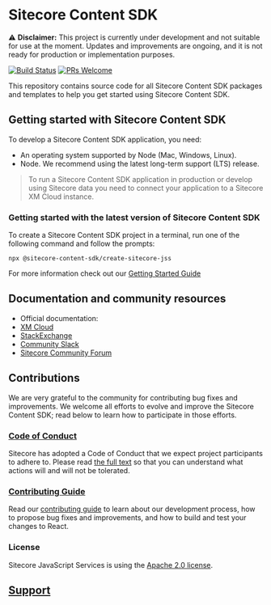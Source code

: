# Sitecore Content SDK

⚠️ **Disclaimer:** This project is currently under development and not suitable for use at the moment. Updates and improvements are ongoing, and it is not ready for production or implementation purposes.

[![Build Status](https://dev.azure.com/sitecore-devex/headless-javascript/_apis/build/status/Sitecore.jss?branchName=dev)](https://dev.azure.com/sitecore-devex/headless-javascript/_build/latest?definitionId=8&branchName=dev) [![PRs Welcome](https://img.shields.io/badge/PRs-welcome-brightgreen.svg)](CONTRIBUTING.md)

This repository contains source code for all Sitecore Content SDK packages and templates to help you get started using Sitecore Content SDK.

<!--
@TODO: adjust for new versioning
-->

## Getting started with Sitecore Content SDK

To develop a Sitecore Content SDK application, you need:

- An operating system supported by Node (Mac, Windows, Linux).
- Node. We recommend using the latest long-term support (LTS) release.

> To run a Sitecore Content SDK application in production or develop using Sitecore data you need to connect your application to a Sitecore XM Cloud instance.

### Getting started with the latest version of Sitecore Content SDK

To create a Sitecore Content SDK project in a terminal, run one of the following command and follow the prompts:

```
npx @sitecore-content-sdk/create-sitecore-jss
```

For more information check out our [Getting Started Guide](https://doc.sitecore.com/xmc/en/developers/content-sdk/creating-a-jss-app-for-xm-cloud.html)

## Documentation and community resources

- Official documentation:
- [XM Cloud](https://doc.sitecore.com/xmc/en/developers/jss/latest/jss-xmc/index-en.html)
- [StackExchange](https://sitecore.stackexchange.com/)
- [Community Slack](https://sitecorechat.slack.com/messages/jss)
- [Sitecore Community Forum](https://community.sitecore.net/developers/f/40)

## Contributions

We are very grateful to the community for contributing bug fixes and improvements. We welcome all efforts to evolve and improve the Sitecore Content SDK; read below to learn how to participate in those efforts.

### [Code of Conduct](CODE_OF_CONDUCT.md)

Sitecore has adopted a Code of Conduct that we expect project participants to adhere to. Please read [the full text](CODE_OF_CONDUCT.md) so that you can understand what actions will and will not be tolerated.

### [Contributing Guide](CONTRIBUTING.md)

Read our [contributing guide](CONTRIBUTING.md) to learn about our development process, how to propose bug fixes and improvements, and how to build and test your changes to React.

### License

Sitecore JavaScript Services is using the [Apache 2.0 license](LICENSE.MD).

## [Support](SUPPORT.md)
